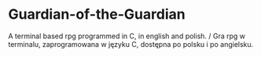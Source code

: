 # Guardian-of-the-Guardian
A terminal based rpg programmed in C, in english and polish. / Gra rpg w terminalu, zaprogramowana w języku C, dostępna po polsku i po angielsku.
